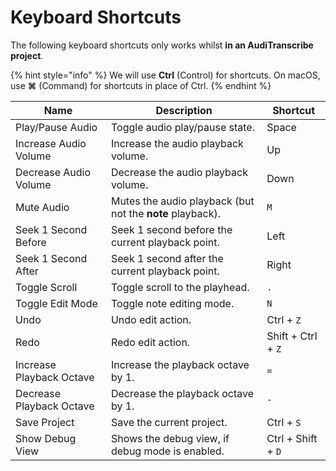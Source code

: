 # Keyboard Shortcuts

The following keyboard shortcuts only works whilst **in an AudiTranscribe project**.

{% hint style="info" %}
We will use **Ctrl** (Control) for shortcuts. On macOS, use **⌘** (Command) for shortcuts in place of Ctrl.
{% endhint %}

| Name                     | Description                                               | Shortcut           |
|--------------------------|-----------------------------------------------------------|--------------------|
| Play/Pause Audio         | Toggle audio play/pause state.                            | Space              |
| Increase Audio Volume    | Increase the audio playback volume.                       | Up                 |
| Decrease Audio Volume    | Decrease the audio playback volume.                       | Down               |
| Mute Audio               | Mutes the audio playback (but not the **note** playback). | `M`                |
| Seek 1 Second Before     | Seek 1 second before the current playback point.          | Left               |
| Seek 1 Second After      | Seek 1 second after the current playback point.           | Right              |
| Toggle Scroll            | Toggle scroll to the playhead.                            | `.`                |
| Toggle Edit Mode         | Toggle note editing mode.                                 | `N`                |
| Undo                     | Undo edit action.                                         | Ctrl + `Z`         |
| Redo                     | Redo edit action.                                         | Shift + Ctrl + `Z` |
| Increase Playback Octave | Increase the playback octave by 1.                        | `=`                |
| Decrease Playback Octave | Decrease the playback octave by 1.                        | `-`                |
| Save Project             | Save the current project.                                 | Ctrl + `S`         |
| Show Debug View          | Shows the debug view, if debug mode is enabled.           | Ctrl + Shift + `D` |
